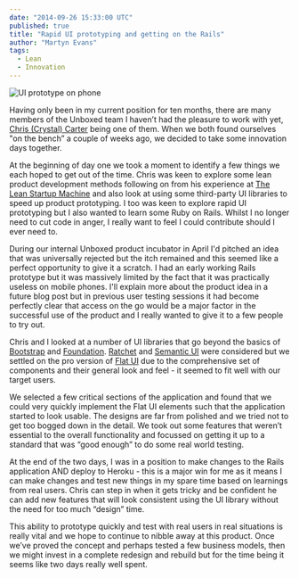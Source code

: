 ```yaml
---
date: "2014-09-26 15:33:00 UTC"
published: true
title: "Rapid UI prototyping and getting on the Rails"
author: "Martyn Evans"
tags:
  - Lean
  - Innovation
---
```


![UI prototype on phone](http://i.imgur.com/qQs8Xcu.jpg)

Having only been in my current position for ten months, there are many members of the Unboxed team I haven’t had the pleasure to work with yet, [Chris (Crystal) Carter](/people/chris-carter) being one of them. When we both found ourselves "on the bench” a couple of weeks ago, we decided to take some innovation days together.

At the beginning of day one we took a moment to identify a few things we each hoped to get out of the time. Chris was keen to explore some lean product development methods following on from his experience at [The Lean Startup Machine](/blog/lean-machine) and also look at using some third-party UI libraries to speed up product prototyping. I too was keen to explore rapid UI prototyping but I also wanted to learn some Ruby on Rails. Whilst I no longer need to cut code in anger, I really want to feel I could contribute should I ever need to.

During our internal Unboxed product incubator in April I'd pitched an idea that was universally rejected but the itch remained and this seemed like a perfect opportunity to give it a scratch. I had an early working Rails prototype but it was massively limited by the fact that it was practically useless on mobile phones. I'll explain more about the product idea in a future blog post but in previous user testing sessions it had become perfectly clear that access on the go would be a major factor in the successful use of the product and I really wanted to give it to a few people to try out.

Chris and I looked at a number of UI libraries that go beyond the basics of [Bootstrap](http://getbootstrap.com/) and [Foundation](http://foundation.zurb.com/). [Ratchet](http://goratchet.com/) and [Semantic UI](http://semantic-ui.com/) were considered but we settled on the pro version of [Flat UI](http://designmodo.com/flat/) due to the comprehensive set of components and their general look and feel - it seemed to fit well with our target users.

We selected a few critical sections of the application and found that we could very quickly implement the Flat UI elements such that the application started to look usable. The designs are far from polished and we tried not to get too bogged down in the detail. We took out some features that weren’t essential to the overall functionality and focussed on getting it up to a standard that was “good enough” to do some real world testing.

At the end of the two days, I was in a position to make changes to the Rails application AND deploy to Heroku - this is a major win for me as it means I can make changes and test new things in my spare time based on learnings from real users. Chris can step in when it gets tricky and be confident he can add new features that will look consistent using the UI library without the need for too much “design” time.

This ability to prototype quickly and test with real users in real situations is really vital and we hope to continue to nibble away at this product. Once we’ve proved the concept and perhaps tested a few business models, then we might invest in a complete redesign and rebuild but for the time being it seems like two days really well spent.
